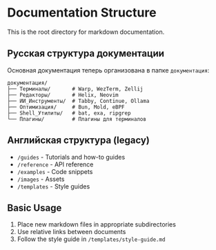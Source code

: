 # Documentation Structure

This is the root directory for markdown documentation.

## Русская структура документации

Основная документация теперь организована в папке `документация`:

```
документация/
├── Терминалы/       # Warp, WezTerm, Zellij
├── Редакторы/       # Helix, Neovim  
├── ИИ_Инструменты/  # Tabby, Continue, Ollama
├── Оптимизация/     # Bun, Mold, eBPF
├── Shell_Утилиты/   # bat, exa, ripgrep
└── Плагины/         # Плагины для терминалов
```

## Английская структура (legacy)
- `/guides` - Tutorials and how-to guides
- `/reference` - API reference
- `/examples` - Code snippets
- `/images` - Assets
- `/templates` - Style guides

## Basic Usage
1. Place new markdown files in appropriate subdirectories
2. Use relative links between documents
3. Follow the style guide in `/templates/style-guide.md`